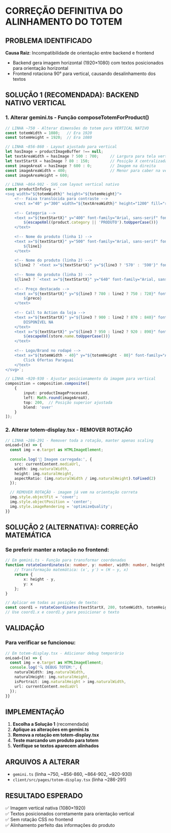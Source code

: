 # CORREÇÃO DEFINITIVA DO ALINHAMENTO DO TOTEM

## PROBLEMA IDENTIFICADO
**Causa Raiz**: Incompatibilidade de orientação entre backend e frontend
- Backend gera imagem horizontal (1920×1080) com textos posicionados para orientação horizontal
- Frontend rotaciona 90° para vertical, causando desalinhamento dos textos

## SOLUÇÃO 1 (RECOMENDADA): BACKEND NATIVO VERTICAL

### 1. Alterar gemini.ts - Função composeTotemForProduct()

```typescript
// LINHA ~750 - Alterar dimensões do totem para VERTICAL NATIVO
const totemWidth = 1080;   // Era 1920 
const totemHeight = 1920;  // Era 1080

// LINHA ~856-860 - Layout ajustado para vertical
let hasImage = productImageBuffer !== null;
let textAreaWidth = hasImage ? 500 : 700;     // Largura para tela vertical
let textStartX = hasImage ? 80 : 150;         // Posição X centralizada
const imageAreaX = hasImage ? 600 : 0;        // Imagem na direita
const imageAreaWidth = 400;                   // Menor para caber na vertical
const imageAreaHeight = 600;

// LINHA ~864-902 - SVG com layout vertical nativo
const productInfoSvg = `
<svg width="${totemWidth}" height="${totemHeight}">
    <!-- Faixa translúcida para contraste -->
    <rect x="40" y="300" width="${textAreaWidth}" height="1200" fill="rgba(0,0,0,0.75)" rx="25"/>
    
    <!-- Categoria -->
    <text x="${textStartX}" y="400" font-family="Arial, sans-serif" font-size="36" font-weight="normal" fill="rgba(255,255,255,0.9)" text-anchor="start">
        ${escapeXml((product.category || 'PRODUTO').toUpperCase())}
    </text>
    
    <!-- Nome do produto (linha 1) -->
    <text x="${textStartX}" y="500" font-family="Arial, sans-serif" font-size="${line3 ? '48' : '58'}" font-weight="bold" fill="white" text-anchor="start">
        ${line1}
    </text>
    
    <!-- Nome do produto (linha 2) -->
    ${line2 ? `<text x="${textStartX}" y="${line3 ? '570' : '590'}" font-family="Arial, sans-serif" font-size="${line3 ? '48' : '58'}" font-weight="bold" fill="white" text-anchor="start">${line2}</text>` : ''}
    
    <!-- Nome do produto (linha 3) -->
    ${line3 ? `<text x="${textStartX}" y="640" font-family="Arial, sans-serif" font-size="48" font-weight="bold" fill="white" text-anchor="start">${line3}</text>` : ''}
    
    <!-- Preço destacado -->
    <text x="${textStartX}" y="${line3 ? 780 : line2 ? 750 : 720}" font-family="Arial, sans-serif" font-size="86" font-weight="bold" fill="${accentColor}" text-anchor="start" stroke="rgba(0,0,0,0.4)" stroke-width="3">
        ${preco}
    </text>
    
    <!-- Call to Action da loja -->
    <text x="${textStartX}" y="${line3 ? 900 : line2 ? 870 : 840}" font-family="Arial, sans-serif" font-size="32" font-weight="bold" fill="white" text-anchor="start" stroke="rgba(0,0,0,0.5)" stroke-width="1">
        DISPONÍVEL NA
    </text>
    <text x="${textStartX}" y="${line3 ? 950 : line2 ? 920 : 890}" font-family="Arial, sans-serif" font-size="38" font-weight="bold" fill="${accentColor}" text-anchor="start" stroke="rgba(0,0,0,0.5)" stroke-width="1">
        ${escapeXml(store.name.toUpperCase())}
    </text>
    
    <!-- Logo/Brand no rodapé -->
    <text x="${totemWidth - 40}" y="${totemHeight - 80}" font-family="Arial, sans-serif" font-size="28" fill="rgba(255,255,255,0.8)" text-anchor="end">
        Click Ofertas Paraguai
    </text>
</svg>`;

// LINHA ~920-930 - Ajustar posicionamento da imagem para vertical
composition = composition.composite([
    {
        input: productImageProcessed,
        left: Math.round(imageAreaX),
        top: 200,  // Posição superior ajustada
        blend: 'over'
    }
]);
```

### 2. Alterar totem-display.tsx - REMOVER ROTAÇÃO

```typescript
// LINHA ~286-291 - Remover toda a rotação, manter apenas scaling
onLoad={(e) => {
  const img = e.target as HTMLImageElement;
  
  console.log('📸 Imagem carregada:', { 
    src: currentContent.mediaUrl,
    width: img.naturalWidth, 
    height: img.naturalHeight,
    aspectRatio: (img.naturalWidth / img.naturalHeight).toFixed(2)
  });

  // REMOVER ROTAÇÃO - imagem já vem na orientação correta
  img.style.objectFit = 'cover';
  img.style.objectPosition = 'center';
  img.style.imageRendering = 'optimizeQuality';
}}
```

## SOLUÇÃO 2 (ALTERNATIVA): CORREÇÃO MATEMÁTICA

### Se preferir manter a rotação no frontend:

```typescript
// Em gemini.ts - Função para transformar coordenadas
function rotateCoordinates(x: number, y: number, width: number, height: number) {
    // Transformação matemática: (x′, y′) = (H − y, x)
    return {
        x: height - y,
        y: x
    };
}

// Aplicar em todas as posições de texto:
const coord1 = rotateCoordinates(textStartX, 280, totemWidth, totemHeight);
// Use coord1.x e coord1.y para posicionar o texto
```

## VALIDAÇÃO

### Para verificar se funcionou:

```typescript
// Em totem-display.tsx - Adicionar debug temporário
onLoad={(e) => {
  const img = e.target as HTMLImageElement;
  console.log('🔍 DEBUG TOTEM:', {
    naturalWidth: img.naturalWidth,
    naturalHeight: img.naturalHeight,
    isPortrait: img.naturalHeight > img.naturalWidth,
    url: currentContent.mediaUrl
  });
}}
```

## IMPLEMENTAÇÃO

1. **Escolha a Solução 1** (recomendada)
2. **Aplique as alterações em gemini.ts** 
3. **Remova a rotação em totem-display.tsx**
4. **Teste marcando um produto para totem**
5. **Verifique se textos aparecem alinhados**

## ARQUIVOS A ALTERAR

- `gemini.ts` (linha ~750, ~856-860, ~864-902, ~920-930)
- `client/src/pages/totem-display.tsx` (linha ~286-291)

## RESULTADO ESPERADO

✅ Imagem vertical nativa (1080×1920)  
✅ Textos posicionados corretamente para orientação vertical  
✅ Sem rotação CSS no frontend  
✅ Alinhamento perfeito das informações do produto